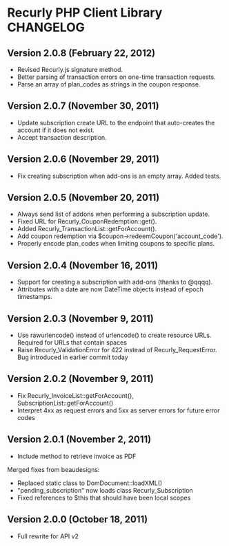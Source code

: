 # Recurly PHP Client Library CHANGELOG

## Version 2.0.8 (February 22, 2012)

* Revised Recurly.js signature method.
* Better parsing of transaction errors on one-time transaction requests.
* Parse an array of plan_codes as strings in the coupon response.

## Version 2.0.7 (November 30, 2011)

* Update subscription create URL to the endpoint that auto-creates the account if it does not exist.
* Accept transaction description.

## Version 2.0.6 (November 29, 2011)

* Fix creating subscription when add-ons is an empty array. Added tests.

## Version 2.0.5 (November 20, 2011)

* Always send list of addons when performing a subscription update.
* Fixed URL for Recurly_CouponRedemption::get().
* Added Recurly_TransactionList::getForAccount().
* Add coupon redemption via $coupon->redeemCoupon('account_code').
* Properly encode plan_codes when limiting coupons to specific plans.

## Version 2.0.4 (November 16, 2011)

* Support for creating a subscription with add-ons (thanks to @qqqq).
* Attributes with a date are now DateTime objects instead of epoch timestamps.

## Version 2.0.3 (November 9, 2011)

* Use rawurlencode() instead of urlencode() to create resource URLs. Required for URLs that contain spaces
* Raise Recurly_ValidationError for 422 instead of Recurly_RequestError. Bug introduced in earlier commit today

## Version 2.0.2 (November 9, 2011)

* Fix Recurly_InvoiceList::getForAccount(), SubscriptionList::getForAccount()
* Interpret 4xx as request errors and 5xx as server errors for future error codes

## Version 2.0.1 (November 2, 2011)

* Include method to retrieve invoice as PDF

Merged fixes from beaudesigns:

* Replaced static class to DomDocument::loadXML()
* "pending_subscription" now loads class Recurly_Subscription
* Fixed references to $this that should have been local scopes

## Version 2.0.0 (October 18, 2011)

* Full rewrite for API v2
